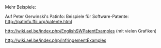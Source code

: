 Mehr Beispiele:

Auf Peter Gerwinski\'s Patinfo: Beispiele für Software-Patente:
<http://patinfo.ffii.org/patente.html>

<http://wiki.ael.be/index.php/EnglishSWPatentExamples> (mit vielen
Grafiken)

<http://wiki.ael.be/index.php/InfringementExamples>
